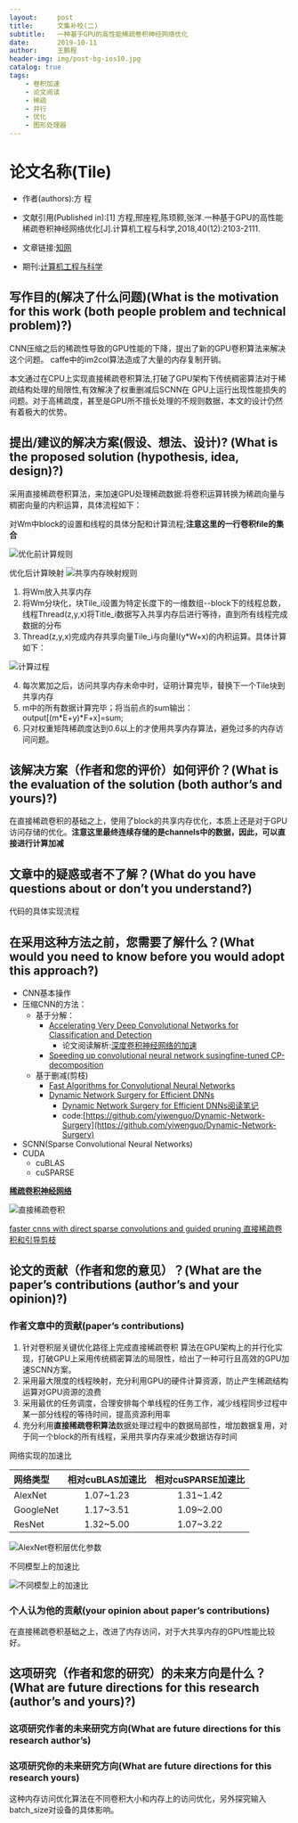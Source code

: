 ```yaml
---
layout:     post
title:      文集补校(二)
subtitle:   一种基于GPU的高性能稀疏卷积神经网络优化
date:       2019-10-11
author:     王鹏程
header-img: img/post-bg-ios10.jpg
catalog: true
tags:
    - 卷积加速
    - 论文阅读
    - 稀疏
    - 并行
    - 优化
    - 图形处理器
---
```


# 论文名称(Tile)

- 作者(authors):方 程
- 文献引用(Published in):[1] 方程,邢座程,陈顼颢,张洋.一种基于GPU的高性能稀疏卷积神经网络优化[J].计算机工程与科学,2018,40(12):2103-2111.

- 文章链接:[知网](https://kns.cnki.net/KCMS/detail/detail.aspx?dbcode=CJFQ&dbname=CJFDLAST2019&filename=JSJK201812002&v=MDAzNTZWNzNQTHo3QlpiRzRIOW5Oclk5RlpvUjhlWDFMdXhZUzdEaDFUM3FUcldNMUZyQ1VSTE9lWitkdUZDam4=)
- 期刊:[计算机工程与科学](http://navi.cnki.net/KNavi/JournalDetail?pcode=CJFD&pykm=JSJK)


## 写作目的(解决了什么问题)(What is the motivation for this work (both people problem and technical problem)?)

CNN压缩之后的稀疏性导致的GPU性能的下降，提出了新的GPU卷积算法来解决这个问题。
caffe中的im2col算法造成了大量的内存复制开销。

本文通过在CPU上实现直接稀疏卷积算法,打破了GPU架构下传统稠密算法对于稀疏结构处理的局限性,有效解决了权重删减后SCNN在
GPU上运行出现性能损失的问题。对于高稀疏度，甚至是GPU所不擅长处理的不规则数据，本文的设计仍然有着极大的优势。

## 提出/建议的解决方案(假设、想法、设计)? (What is the proposed solution (hypothesis, idea, design)?)

采用直接稀疏卷积算法，来加速GPU处理稀疏数据:将卷积运算转换为稀疏向量与稠密向量的内积运算，具体流程如下：

对Wm中block的设置和线程的具体分配和计算流程;**注意这里的一行卷积file的集合**

![优化前计算规则](https://wangpengcheng.github.io/img/2019-10-13-10-36-14.png)

优化后计算映射
![共享内存映射规则](https://wangpengcheng.github.io/img/2019-10-13-10-34-06.png)

1. 将Wm放入共享内存
2. 将Wm分块化，块Tile_i设置为特定长度下的一维数组--block下的线程总数，线程Thread(z,y,x)将Title_i数据写入共享内存后进行等待，直到所有线程完成数据的分布
3. Thread(z,y,x)完成内存共享向量Tile_i与向量I(y*W+x)的内积运算。具体计算如下：

![计算过程](https://wangpengcheng.github.io/img/2019-10-13-10-57-16.png)

4. 每次累加之后，访问共享内存未命中时，证明计算完毕，替换下一个Tile块到共享内存
5. m中的所有数据计算完毕；将当前点的sum输出：output[(m*E+y)*F+x]=sum;
6. 只对权重矩阵稀疏度达到0.6以上的才使用共享内存算法，避免过多的内存访问问题。

## 该解决方案（作者和您的评价）如何评价？(What is the evaluation of the solution (both author’s and yours)?)

在直接稀疏卷积的基础之上，使用了block的共享内存优化，本质上还是对于GPU访问存储的优化。**注意这里最终连续存储的是channels中的数据，因此，可以直接进行计算加减**

## 文章中的疑惑或者不了解？(What do you have questions about or don’t you understand?)

代码的具体实现流程

## 在采用这种方法之前，您需要了解什么？(What would you need to know before you would adopt this approach?)

- CNN基本操作
- 压缩CNN的方法：
  - 基于分解：
    - [Accelerating Very Deep Convolutional Networks for Classification and Detection](https://www.semanticscholar.org/paper/Accelerating-Very-Deep-Convolutional-Networks-for-Zhang-Zou/b89d7f7439cab841934a1ede06bf6b1f593c754f)
      - 论文阅读解析:[深度卷积神经网络的加速](https://blog.csdn.net/weixin_41977410/article/details/83106099)
    - [Speeding up convolutional neural network susingfine-tuned CP-decomposition](https://arxiv.org/abs/1412.6553)
  - 基于删减(剪枝)
    - [Fast Algorithms for Convolutional Neural Networks](https://arxiv.org/abs/1509.09308v2)
    - [Dynamic Network Surgery for Efficient DNNs](http://arxiv.org/abs/1608.04493)
      - [Dynamic Network Surgery for Efficient DNNs阅读笔记](https://blog.csdn.net/zhangjunhit/article/details/53218211)
      - code:[https://github.com/yiwenguo/Dynamic-Network-Surgery](https://github.com/yiwenguo/Dynamic-Network-Surgery)
- SCNN(Sparse Convolutional Neural Networks)
- CUDA
  - cuBLAS
  - cuSPARSE

**[稀疏卷积神经网络](https://www.jianshu.com/p/dd67c2b56a28)**

![直接稀疏卷积](https://wangpengcheng.github.io/img/2019-10-12-12-49-05.png)

[faster cnns with direct sparse convolutions and guided pruning 直接稀疏卷积和引导剪枝](https://blog.csdn.net/yyl424525/article/details/96327035#Direct_Sparse_Convolution_42)

## 论文的贡献（作者和您的意见）？(What are the paper’s contributions (author’s and your opinion)?)

### 作者文章中的贡献(paper’s contributions)

1. 针对卷积层关键优化路径上完成直接稀疏卷积 算法在GPU架构上的并行化实现，打破GPU上采用传统稠密算法的局限性，给出了一种可行且高效的GPU加速SCNN方案。
2. 采用最大限度的线程映射，充分利用GPU的硬件计算资源，防止产生稀疏结构运算对GPU资源的浪费
3. 采用最优的任务调度，合理安排每个单线程的任务工作，减少线程同步过程中某一部分线程的等待时间，提高资源利用率
4. 充分利用**直接稀疏卷积算法**数据处理过程中的数据局部性，增加数据复用，对于同一个block的所有线程，采用共享内存来减少数据访存时间

网络实现的加速比

|网络类型|相对cuBLAS加速比|相对cuSPARSE加速比|
|:---|:---:|:----:|
|AlexNet|1.07~1.23|1.31~1.42|
|GoogleNet|1.17~3.51|1.09~2.00|
|ResNet|1.32~5.00|1.07~3.22|

![AlexNet卷积层优化参数](https://wangpengcheng.github.io/img/2019-10-13-11-06-55.png)

不同模型上的加速比

![不同模型上的加速比](https://wangpengcheng.github.io/img/2019-10-13-11-10-42.png)

### 个人认为他的贡献(your opinion about paper’s contributions)


在直接稀疏卷积基础之上，改进了内存访问，对于大共享内存的GPU性能比较好。

## 这项研究（作者和您的研究）的未来方向是什么？(What are future directions for this research (author’s and yours)?)



### 这项研究作者的未来研究方向(What are future directions for this research author’s)



### 这项研究你的未来研究方向(What are future directions for this research yours)

这种内存访问优化算法在不同卷积大小和内存上的访问优化，另外探究输入batch_size对设备的具体影响。